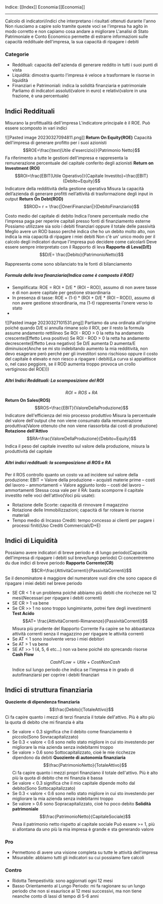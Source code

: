 Indice: [[Index]]
Economia:[[Economia]]

---
Calcolo di indicatori/indici che interpretano i risultati ottenuti durante l'anno
Non riusciamo a capire solo tramite queste voci se l'impresa ha agito in modo corretto e non capiamo cosa andare a migliorare
L'analisi di Stato Patrimoniale e Conto Economico permette di estrarre informazioni sulle capacità reddituale dell'impresa, la sua capacità di ripagare i debiti
### Categorie
- Reddituali: capacità dell'azienda di generare reddito in tutti i suoi punti di vista
- Liquidità: dimostra quanto l'impresa è veloce a trasformare le risorse in liquidità
- Finanziari e Patrimoniali: indica la solidità finanziaria e patrimoniale
Parliamo di indicatori assoluti(valore in euro) e relativi(valore in una frazione, è una percentuale)
## Indici Reddituali
Misurano la profittualità dell'impresa
L'indicatore principale è il ROE. Può essere scomposto in vari indici

![[Pasted image 20230327094811.png]]
**Return On Equity(ROE)**
Capacità dell'impresa di generare profitto per i suoi azionisti
$$ROE=\frac{\text{Utile d'esercizio}}{Patrimonio Netto}$$
Fa riferimento a tutte le gestioni dell'impresa e rappresenta la remunerazione percentuale del capitale conferito degli azionisti
**Return on Investment (ROI)**
$$ROI=\frac{EBIT(Utile Operativo)}{Capitale Investito}=\frac{EBIT}{Debito+Equity}$$
Indicatore della redditività della gestione operativa 
Misura la capacità dell’azienda di generare profitti nell’attività di trasformazione degli input in output
**Return On Debt(ROD)**
$$ROD= r = \frac{|OneriFinanziari|}{DebitoFinanziario}$$

Costo medio del capitale di debito
Indica l’onere percentuale medio che l’impresa paga per reperire capitali presso fonti di finanziamento esterne
Possiamo utilizzare sia solo i debiti finanziari oppure il totale delle passività
Meglio avere un ROD basso perché indica che ho un debito molto alto, non indica la mia capacità di ripagare i miei debiti
Non c'è un' unico modo per il calcolo degli indicatori dunque l'impresa può decidere come calcolarli
Deve essere sempre interpretato con il Rapporto di leva
**Rapporto di Leva(D/E)**
$$D/E= \frac{Debito}{PatrimonioNetto}$$

Rappresenta come sono sbilanciato tra le fonti di bilanciamento
##### Formula della leva finanziaria(Indica come è composto il ROE)
- Semplificata: ROE = ROI + D/E * (ROI – ROD), assumo di non avere tasse e di non avere capitale per gestione straordinaria
- In presenza di tasse: ROE = (1-t) * (ROI + D/E * (ROI – ROD)), assumo di non avere gestione straordinaria, ma (1-t) rappresenta l'onere verso lo stato
- 
![[Pasted image 20230327101531.png]]
Partiamo da una ordinata all'origine poiché quando D/E si annulla rimane solo il ROI, per il resto la formula assume andamento rettilineo
Se ROI - ROD > 0 la retta ha andamento crescente(Effetto Leva positivo)
Se ROI - ROD > 0 la retta ha andamento decrescente(Effetto Leva negativo)
Se D/E aumenta D aumenta/E diminuisce(Anche se mi sto indebitando aumento la mia redditività, non devo esagerare però perché per gli investitori sono rischioso oppure il costo del capitale è elevato e non riesco a ripagare i debiti(La curva si appiattisce o, nel caso peggiore, se il ROD aumenta troppo provoca un crollo vertiginoso del ROE)))
##### Altri Indici Reddituali: La scomposizione del ROI
$$ROI= ROS+RA$$
**Return On Sales(ROS)**
$$ROS=\frac{EBIT}{ValoreDellaProduzione}$$
Indicatore dell'efficienza del mio processo produttivo
Misura la percentuale del valore dell'output che non viene consumato dalla remunerazione produttiva(Valore ottenuto che non viene riassorbita dai costi di produzione)
**Rotazione dell'Attivo**
$$RA=\frac{ValoreDellaProduzione}{Debito+Equity}$$
Indica il peso del capitale investito sul valore della produzione, misura la produttività del capitale
##### Altri indici reddituali: la scomposizione di ROS e RA
Per il ROS controllo quanto un costo va ad incidere sul valore della produzione:
EBIT = Valore della produzione – acquisti materie prime – costi del lavoro – ammortamenti = Valore aggiunto lordo – costi del lavoro – ammortamenti
Stessa cosa vale per il RA: basta scomporre il capitale investito nelle voci dell'attivo(Voci più usate):
- Rotazione delle Scorte: capacità di rinnovare il magazzino
- Rotazione delle Immobilizzazioni; capacità di far roteare le risorse materiali
- Tempo medio di Incasso Crediti: tempo concesso ai clienti per pagare i processi finiti(Uso Crediti Commerciali/D+E) 
## Indici di Liquidità
Possiamo avere indicatori di breve periodo e di lungo periodo(Capacità dell'impresa di ripagare i debiti sul breve/lungo periodo)
Ci concentreremo du due indici di breve periodo
**Rapporto Corrente(CR)**
$$CR=\frac{AttivitàCorrenti}{PassivitàCorrenti}$$
Se il denominatore è maggiore del numeratore vuol dire che sono capace di ripagare i miei debiti nel breve periodo
- SE CR < 1 è un problema poiché abbiamo più debiti che ricchezze nei 12 mesi(Necessari per ripagare i debiti correnti)
- SE CR > 1 va bene
- Se CR >> 1 no sono troppo lungimirante, potrei fare degli investimenti
**Test Acido**
$$AT= \frac{AttivitàCorrenti-Rimanenze}{PassivitàCorrenti}$$
Misura più prudente del Rapporto Corrente
Fa capire se ho abbastanza attività correnti senza il magazzino per ripagare le attività correnti
- Se AT < 1 sono insolvente verso i miei debitori
- Se AT > 1 va bene 
- SE AT >> 1 (4, 5, 6 etc...) non va bene poiché sto sprecando risorse
**Cash Flow**
$$Cash FLow = Utile+CostiNonCash$$
Indice sul lungo periodo che indica se l'impresa è in grado di autofinanziarsi per coprire i debiti finanziari
## Indici di struttura finanziaria
**Quoziente di dipendenza finanziaria**
$$\frac{Debito}{TotaleAttivo}$$
Ci fa capire quanto i mezzi di terzi finanzia il totale dell'attivo. Più è alto più la quota di debito che mi finanzia è alta
- Se valore < 0.3 significa che il debito come finanziamento è piccolo(Sono Sovracapitalizzato)
- Se 0.3 < valore < 0.6 sono nello stato migliore in cui sto investendo per migliorare la mia azienda senza indebitarmi troppo
- Se valore > 0.6 sono Sottocapitalizzato, cioè le mie ricchezze dipendono da debiti
**Quoziente di autonomia finanziaria**
$$\frac{PatrimonioNetto}{TotaleAttivo}$$
Ci fa capire quanto i mezzi propri finanziano il totale dell'attivo. Più è alto più la quota di debito che mi finanzia è bassa
- Se valore < 0.3 significa che il mio capitale dipende molto dal debito(Sono Sottocapitalizzato)
- Se 0.3 < valore < 0.6 sono nello stato migliore in cui sto investendo per migliorare la mia azienda senza indebitarmi troppo
- Se valore > 0.6 sono Sopracapitalizzato, cioè ho poco debito
**Solidità patrimoniale**
$$\frac{PatrimonioNetto}{CapitaleSociale}$$
Pesa il patrimonio netto rispetto al capitale sociale
Può essere >= 1, più si allontana da uno più la mia impresa è grande e sta generando valore

### Pro
- Permettono di avere una visione completa su tutte le attività dell'impresa
- Misurabile: abbiamo tutti gli indicatori su cui possiamo fare calcoli
### Contro
- Ridotta Tempestività: sono aggiornati ogni 12 mesi
- Basso Orientamento al Lungo Periodo: mi fa ragionare su un lungo periodo che non si esaurisce ai 12 mesi successivi, ma non tiene neanche conto di lassi di tempo di 5-6 anni